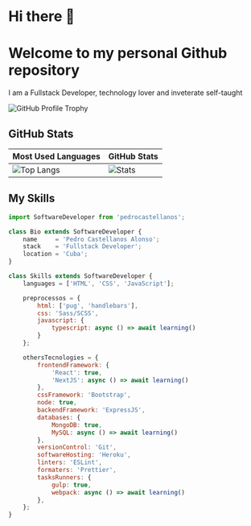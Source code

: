 # Hi there 👋
# Welcome to my personal Github repository

I am a Fullstack Developer, technology lover and inveterate self-taught

![GitHub Profile Trophy](https://github-profile-trophy.vercel.app/?username=pedrocastellanos&theme=darkhub&margin-w=45)

## GitHub Stats

| Most Used Languages | GitHub Stats |
| ------------------- | ------------ |
| ![Top Langs](https://github-readme-stats.vercel.app/api/top-langs/?username=pedrocastellanos&show_icons=true&hide_title=true&hide_border=true&bg_color=0d1117&text_color=f0f6fc&layout=compact) | ![Stats](https://github-readme-stats.vercel.app/api/?username=pedrocastellanos&show_icons=true&hide_title=true&hide_border=true&bg_color=0d1117&text_color=f0f6fc) |

## My Skills
```js
import SoftwareDeveloper from 'pedrocastellanos';

class Bio extends SoftwareDeveloper {
    name     = 'Pedro Castellanos Alonso';
    stack    = 'Fullstack Developer';
    location = 'Cuba';
}

class Skills extends SoftwareDeveloper {
    languages = ['HTML', 'CSS', 'JavaScript'];

    preprocessos = {
        html: ['pug', 'handlebars'],
        css: 'Sass/SCSS',
        javascript: {
            typescript: async () => await learning()
        }
    };

    othersTecnologies = {
        frontendFramework: {
            'React': true,
            'NextJS': async () => await learning()
        },
        cssFramework: 'Bootstrap',
        node: true,
        backendFramework: 'ExpressJS',
        databases: {
            MongoDB: true,
            MySQL: async () => await learning()
        },
        versionControl: 'Git',
        softwareHosting: 'Heroku',
        linters: 'ESLint',
        formaters: 'Prettier',
        tasksRunners: {
            gulp: true,
            webpack: async () => await learning()
        },
    };
}
```
